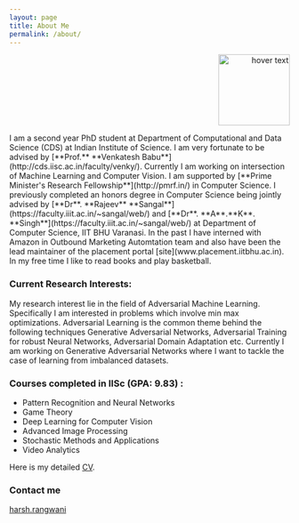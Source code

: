 ```yaml
---
layout: page
title: About Me
permalink: /about/
---
```







<p align="right">
  <img src="../img.jpg" width="128" height="128" title="hover text">
  
</p>
I am a second year PhD student at Department of Computational and Data Science (CDS) at Indian Institute of Science. I am very fortunate to be advised by [**Prof.** **Venkatesh Babu**](http://cds.iisc.ac.in/faculty/venky/). Currently I am working on intersection of Machine Learning and Computer Vision. I am supported by [**Prime Minister's Research Fellowship**](http://pmrf.in/) in Computer Science. I previously completed an honors degree in Computer Science being jointly advised by [**Dr**. **Rajeev** **Sangal**](https://faculty.iiit.ac.in/~sangal/web/) and [**Dr**. **A**.**K**. **Singh**](https://faculty.iiit.ac.in/~sangal/web/) at Department of Computer Science, IIT BHU Varanasi. In the past I have interned with Amazon in Outbound Marketing Automtation team and also have been the lead maintainer of the placement portal [site](www.placement.iitbhu.ac.in). In my free time I like to read books and play basketball. 

### Current Research Interests:

My research interest lie in the field of Adversarial Machine Learning. Specifically I am interested in problems which involve min max optimizations. Adversarial Learning is the common theme behind the following techniques Generative Adversarial Networks, Adversarial Training for robust Neural Networks, Adversarial Domain Adaptation etc. Currently I am working on Generative Adversarial Networks where I want to tackle the case of learning from imbalanced datasets. 

### Courses completed in IISc (GPA: 9.83) :
- Pattern Recognition and Neural Networks 
- Game Theory
- Deep Learning for Computer Vision
- Advanced Image Processing
- Stochastic Methods and Applications
- Video Analytics





Here is my detailed [CV](cv_updated.pdf).

### Contact me

[harsh.rangwani](mailto:harsh.rangwani.cse15@iitbhu.ac.in)
